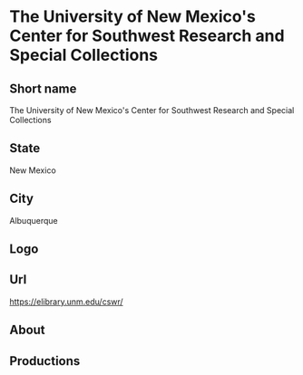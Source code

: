 # The University of New Mexico's Center for Southwest Research and Special Collections

## Short name

The University of New Mexico's Center for Southwest Research and Special Collections

## State

New Mexico

## City

Albuquerque

## Logo

## Url

https://elibrary.unm.edu/cswr/

## About

## Productions 
 
